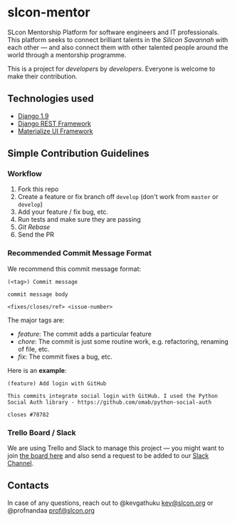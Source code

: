 # slcon-mentor
SLcon Mentorship Platform for software engineers and IT professionals. This platform seeks to connect brilliant talents in the _Silicon Savannah_ with each other &mdash; and also connect them with other talented people around the world through a mentorship programme.

This is a project for _developers_ by _developers_. Everyone is welcome to make their contribution.

## Technologies used

- [Django 1.9](https://www.djangoproject.com/)
- [Django REST Framework](http://www.django-rest-framework.org/)
- [Materialize UI Framework](http://materializecss.com/)

## Simple Contribution Guidelines

### Workflow
1. Fork this repo
2. Create a feature or fix branch off `develop` (don't work from `master` or `develop`)
2. Add your feature / fix bug, etc.
3. Run tests and make sure they are passing
4. _Git Rebase_
5. Send the PR

### Recommended Commit Message Format
We recommend this commit message format:

```
(<tag>) Commit message

commit message body

<fixes/closes/ref> <issue-number>
```

The major tags are:
- _feature_: The commit adds a particular feature
- _chore_: The commit is just some routine work, e.g. refactoring, renaming of file, etc.
-  _fix_: The commit fixes a bug, etc.

Here is an **example**:

```
(feature) Add login with GitHub

This commits integrate social login with GitHub. I used the Python Social Auth library - https://github.com/omab/python-social-auth

closes #78782
```

### Trello Board / Slack
We are using Trello and Slack to manage this project &mdash; you might want to join [the board here](https://trello.com/b/HCVML2aZ/slcon-mentorship) and also send a request to be added to our [Slack Channel](https://beyondelabs.slack.com).


## Contacts
In case of any questions, reach out to @kevgathuku <kev@slcon.org> or @profnandaa <prof@slcon.org>
